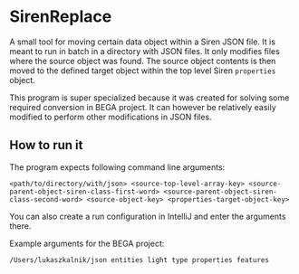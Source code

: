 # SirenReplace

A small tool for moving certain data object within a Siren JSON file. It is meant to run in batch in a directory with JSON files.
It only modifies files where the source object was found. The source object contents is then moved to the defined target object within
the top level Siren `properties` object.

This program is super specialized because it was created for solving some required conversion in BEGA project.
It can however be relatively easily modified to perform other modifications in JSON files. 

## How to run it
The program expects following command line arguments:
```shell script
<path/to/directory/with/json> <source-top-level-array-key> <source-parent-object-siren-class-first-word> <source-parent-object-siren-class-second-word> <source-object-key> <properties-target-object-key>
```

You can also create a run configuration in IntelliJ and enter the arguments there.

Example arguments for the BEGA project:
```shell script
/Users/lukaszkalnik/json entities light type properties features
```
